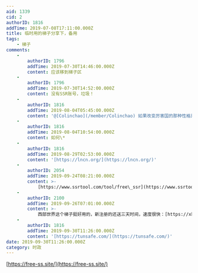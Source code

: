 ```yaml
---
aid: 1339
cid: 2
authorID: 1816
addTime: 2019-07-08T17:11:00.000Z
title: 临时用的梯子分享下，备用
tags:
    - 梯子
comments:
    -
        authorID: 1796
        addTime: 2019-07-30T14:46:00.000Z
        content: 应该移到梯子区
    -
        authorID: 1796
        addTime: 2019-07-30T14:52:00.000Z
        content: 没有SSR账号，垃圾！
    -
        authorID: 1816
        addTime: 2019-08-04T05:45:00.000Z
        content: '@[Colinchao](/member/Colinchao) 如果改变厉害国的那种性格是个严重的问题'
    -
        authorID: 1816
        addTime: 2019-08-04T10:54:00.000Z
        content: 如何\*
    -
        authorID: 1816
        addTime: 2019-08-29T02:53:00.000Z
        content: '[https://lncn.org/](https://lncn.org/)'
    -
        authorID: 2054
        addTime: 2019-09-24T08:21:00.000Z
        content: >-
            [https://www.ssrtool.com/tool/free\_ssr](https://www.ssrtool.com/tool/free_ssr)
    -
        authorID: 2100
        addTime: 2019-09-26T07:01:00.000Z
        content: >-
            西部世界这个梯子挺好用的，新注册的还送三天时间，速度很快：[https://xbsj.site/i/ri033](https://xbsj.site/i/ri033)
    -
        authorID: 1816
        addTime: 2019-09-30T11:26:00.000Z
        content: '[https://tunsafe.com/](https://tunsafe.com/)'
date: 2019-09-30T11:26:00.000Z
category: 时政
---
```


[https://free-ss.site/](https://free-ss.site/)
